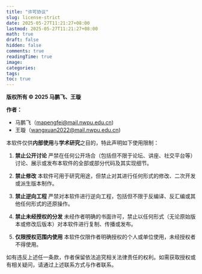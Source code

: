 ```yaml
---
title: "许可协议"
slug: license-strict
date: 2025-05-27T11:21:27+08:00
lastmod: 2025-05-27T11:21:27+08:00
math: true
draft: false
hidden: false
comments: true
readingTime: true
image:
categories:
tags:
toc: true
---
```


**版权所有 © 2025 马鹏飞、王璇**

**作者：**

* 马鹏飞（[mapengfei@mail.nwpu.edu.cn](mailto:mapengfei@mail.nwpu.edu.cn))
* 王璇（[wangxuan2022@mail.nwpu.edu.cn](mailto:wangxuan2022@mail.nwpu.edu.cn))

本软件仅供**内部使用**与**学术研究**之目的，特此声明如下使用限制：

1. **禁止公开讨论**
   严禁在任何公开场合（包括但不限于论坛、讲座、社交平台等）讨论、展示或发布本软件的全部或部分代码及其实现细节。

2. **禁止修改**
   本软件可用于研究用途，但禁止对其进行任何形式的修改、二次开发或派生版本制作。

3. **禁止逆向工程**
   严禁对本软件进行逆向工程，包括但不限于反编译、反汇编或其他任何形式的还原操作。

4. **禁止未经授权的分发**
   未经作者明确的书面许可，禁止以任何形式（无论原始版本或修改后版本）对本软件进行复制、传播或发布。

5. **仅限授权范围内使用**
   本软件仅限作者明确授权的个人或单位使用，未经授权者不得使用。

如有违反上述任一条款，作者保留依法追究相关法律责任的权利。如需获取授权或有相关疑问，请通过上述联系方式与作者联系。


